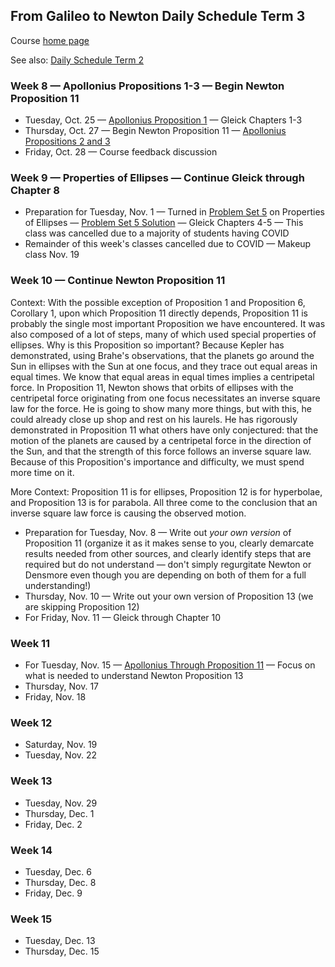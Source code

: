 ## From Galileo to Newton Daily Schedule Term 3

Course [home page](./)

See also: [Daily Schedule Term 2](./daily_schedule_term_2.html)

### Week 8 &mdash; Apollonius Propositions 1-3 &mdash; Begin Newton Proposition 11

* Tuesday, Oct. 25 &mdash; [Apollonius Proposition 1](./resources/12PagesOfApollonius.pdf) &mdash; Gleick Chapters 1-3
* Thursday, Oct. 27 &mdash; Begin Newton Proposition 11 &mdash; [Apollonius Propositions 2 and 3](./resources/12PagesOfApollonius.pdf)
* Friday, Oct. 28 &mdash; Course feedback discussion

### Week 9 &mdash; Properties of Ellipses &mdash; Continue Gleick through Chapter 8

* Preparation for Tuesday, Nov. 1 &mdash; Turned in [Problem Set 5](./assignments/PS05.nb.pdf) on Properties of Ellipses &mdash; [Problem Set 5 Solution](./assignments/PS05-Solution.pdf) &mdash; Gleick Chapters 4-5 &mdash; This class was cancelled due to a majority of students having COVID
* Remainder of this week's classes cancelled due to COVID &mdash; Makeup class Nov. 19

### Week 10 &mdash; Continue Newton Proposition 11

Context: With the possible exception of Proposition 1 and Proposition 6, Corollary 1, upon which Proposition 11 directly depends, Proposition 11 is probably the single most important Proposition we have encountered. It was also composed of a lot of steps, many of which used special properties of ellipses. Why is this Proposition so important? Because Kepler has demonstrated, using Brahe's observations, that the planets go around the Sun in ellipses with the Sun at one focus, and they trace out equal areas in equal times. We know that equal areas in equal times implies a centripetal force. In Proposition 11, Newton shows that orbits of ellipses with the centripetal force originating from one focus necessitates an inverse square law for the force. He is going to show many more things, but with this, he could already close up shop and rest on his laurels. He has rigorously demonstrated in Proposition 11 what others have only conjectured: that the motion of the planets are caused by a centripetal force in the direction of the Sun, and that the strength of this force follows an inverse square law. Because of this Proposition's importance and difficulty, we must spend more time on it.

More Context: Proposition 11 is for ellipses, Proposition 12 is for hyperbolae, and Proposition 13 is for parabola. All three come to the conclusion that an inverse square law force is causing the observed motion.

* Preparation for Tuesday, Nov. 8 &mdash; Write out *your own version* of Proposition 11 (organize it as it makes sense to you, clearly demarcate results needed from other sources, and clearly identify steps that are required but do not understand &mdash; don't simply regurgitate Newton or Densmore even though you are depending on both of them for a full understanding!)
* Thursday, Nov. 10 &mdash; Write out your own version of Proposition 13 (we are skipping Proposition 12)
* For Friday, Nov. 11 &mdash; Gleick through Chapter 10

### Week 11

* For Tuesday, Nov. 15 &mdash; [Apollonius Through Proposition 11](./resources/12MorePagesOfApollonius.pdf) &mdash; Focus on what is needed to understand Newton Proposition 13
* Thursday, Nov. 17
* Friday, Nov. 18

### Week 12

* Saturday, Nov. 19
* Tuesday, Nov. 22

### Week 13

* Tuesday, Nov. 29
* Thursday, Dec. 1
* Friday, Dec. 2

### Week 14

* Tuesday, Dec. 6
* Thursday, Dec. 8
* Friday, Dec. 9

### Week 15

* Tuesday, Dec. 13
* Thursday, Dec. 15


